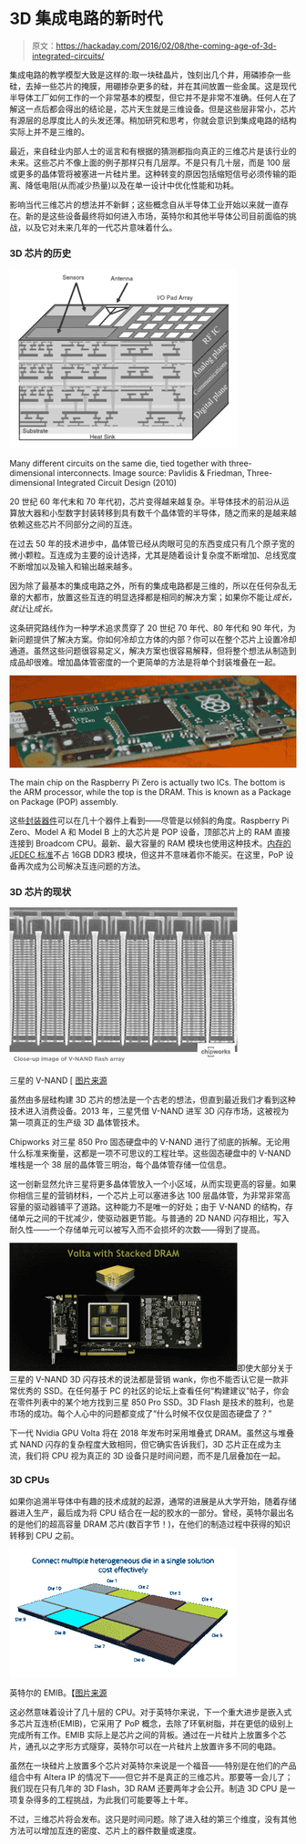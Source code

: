 # 3D 集成电路的新时代

> 原文：<https://hackaday.com/2016/02/08/the-coming-age-of-3d-integrated-circuits/>

集成电路的教学模型大致是这样的:取一块硅晶片，蚀刻出几个井，用磷掺杂一些硅，去掉一些芯片的掩膜，用硼掺杂更多的硅，并在其间放置一些金属。这是现代半导体工厂如何工作的一个非常基本的模型，但它并不是非常不准确。任何人在了解这一点后都会得出的结论是，芯片天生就是三维设备。但是这些层非常小，芯片有源层的总厚度比人的头发还薄。稍加研究和思考，你就会意识到集成电路的结构实际上并不是三维的。

最近，来自硅业内部人士的谣言和有根据的猜测都指向真正的三维芯片是该行业的未来。这些芯片不像上面的例子那样只有几层厚。不是只有几十层，而是 100 层或更多的晶体管将被塞进一片硅片里。这种转变的原因包括缩短信号必须传输的距离、降低电阻(从而减少热量)以及在单一设计中优化性能和功耗。

影响当代三维芯片的想法并不新鲜；这些概念自从半导体工业开始以来就一直存在。新的是这些设备最终将如何进入市场，英特尔和其他半导体公司目前面临的挑战，以及它对未来几年的一代芯片意味着什么。

### 3D 芯片的历史

![Many different circuits on the same die, tied together with three dimensional interconnects. Image source: Pavlidis & Friedman, Three-dimensional Integrated Circuit Design (2010)](img/f514e54bea27cd7dee4fbfa6dfef8c60.png)

Many different circuits on the same die, tied together with three-dimensional interconnects. Image source: Pavlidis & Friedman, Three-dimensional Integrated Circuit Design (2010)

20 世纪 60 年代末和 70 年代初，芯片变得越来越复杂。半导体技术的前沿从运算放大器和小型数字封装转移到具有数千个晶体管的半导体，随之而来的是越来越依赖这些芯片不同部分之间的互连。

在过去 50 年的技术进步中，晶体管已经从肉眼可见的东西变成只有几个原子宽的微小颗粒。互连成为主要的设计选择，尤其是随着设计复杂度不断增加、总线宽度不断增加以及输入和输出越来越多。

因为除了最基本的集成电路之外，所有的集成电路都是三维的，所以在任何杂乱无章的大都市，放置这些互连的明显选择都是相同的解决方案；如果你不能让*成长，就让*让*成长。*

这条研究路线作为一种学术追求贯穿了 20 世纪 70 年代、80 年代和 90 年代，为新问题提供了解决方案。你如何冷却立方体的内部？你可以在整个芯片上设置冷却通道。虽然这些问题很容易定义，解决方案也很容易解释，但将整个想法从制造到成品却很难。增加晶体管密度的一个更简单的方法是将单个封装堆叠在一起。

![The main chip on the Raspberry Pi Zero is actually two ICs. The bottom is the ARM processor, while the top is the DRAM. This is known as a Package on Package (POP) assembly.](img/379fab4e107e4186ef277ba47f910a40.png)

The main chip on the Raspberry Pi Zero is actually two ICs. The bottom is the ARM processor, while the top is the DRAM. This is known as a Package on Package (POP) assembly.

这些[封装器件](https://en.wikipedia.org/wiki/Package_on_package)可以在几十个器件上看到——尽管是以倾斜的角度。Raspberry Pi Zero、Model A 和 Model B 上的大芯片是 POP 设备，顶部芯片上的 RAM 直接连接到 Broadcom CPU。最新、最大容量的 RAM 模块也使用这种技术。[内存的 JEDEC 标准](http://www.jedec.org/standards-documents/results/taxonomy%3A3193)不占 16GB DDR3 模块，但这并不意味着你不能买。在这里，PoP 设备再次成为公司解决互连问题的方法。

### 3D 芯片的现状

![Samsung's V-NAND image source](img/d93bbab864240e1cf0f32b4af4177b18.png)

三星的 V-NAND [ [图片来源](http://www.chipworks.com/about-chipworks/overview/blog/second-shoe-drops-%E2%80%93-samsung-v-nand-flash)

虽然由多层硅构建 3D 芯片的想法是一个古老的想法，但直到最近我们才看到这种技术进入消费设备。2013 年，三星凭借 V-NAND 进军 3D 闪存市场，这被视为第一项真正的生产级 3D 晶体管技术。

Chipworks 对三星 850 Pro 固态硬盘中的 V-NAND 进行了彻底的拆解。无论用什么标准来衡量，这都是一项不可思议的工程壮举。这些固态硬盘中的 V-NAND 堆栈是一个 38 层的晶体管三明治，每个晶体管存储一位信息。

这一创新显然允许三星将更多晶体管放入一个小区域，从而实现更高的容量。如果你相信三星的营销材料，一个芯片上可以塞进多达 100 层晶体管，为非常非常高容量的驱动器铺平了道路。这种能力不是唯一的好处；由于 V-NAND 的结构，存储单元之间的干扰减少，使驱动器更节能。与普通的 2D NAND 闪存相比，写入耐久性——一个存储单元可以被写入而不会损坏的次数——得到了提高。

![VoltaGPU](img/b59622b12231f1ffde0c3862326095ac.png)即使大部分关于三星的 V-NAND 3D 闪存技术的说法都是营销 wank，你也不能否认它是一款非常优秀的 SSD。在任何基于 PC 的社区的论坛上查看任何“构建建议”帖子，你会在零件列表中的某个地方找到三星 850 Pro SSD。3D Flash 是技术的胜利，也是市场的成功。每个人心中的问题都变成了“什么时候不仅仅是固态硬盘了？”

下一代 Nvidia GPU Volta 将在 2018 年发布时采用堆叠式 DRAM。虽然这与堆叠式 NAND 闪存的复杂程度大致相同，但它确实告诉我们，3D 芯片正在成为主流，我们将 CPU 视为真正的 3D 设备只是时间问题，而不是几层叠加在一起。

### 3D CPUs

如果你追溯半导体中有趣的技术成就的起源，通常的进展是从大学开始，随着存储器进入生产，最后成为将 CPU 结合在一起的胶水的一部分。曾经，英特尔最出名的是他们的超高容量 DRAM 芯片(数百字节！)，在他们的制造过程中获得的知识转移到 CPU 之前。

![Intel's EMIB. Image source](img/d4a9f26c26d0e75d5e2dd1baef929756.png)

英特尔的 EMIB。【[图片来源](http://www.intel.com/content/www/us/en/foundry/emib.html)

这必然意味着设计了几十层的 CPU。对于英特尔来说，下一个重大进步是嵌入式多芯片互连桥(EMIB)，它采用了 PoP 概念，去除了环氧树脂，并在更低的级别上完成所有工作。EMIB 实际上是芯片之间的背板。通过在一片硅片上放置多个芯片，通孔以之字形方式隧穿，英特尔可以在一片硅片上放置许多不同的电路。

虽然在一块硅片上放置多个芯片对英特尔来说是一个福音——特别是在他们的产品组合中有 Altera IP 的情况下——但它并不是真正的三维芯片。那要等一会儿了；我们现在只有几年的 3D Flash，3D RAM 还要两年才会公开。制造 3D CPU 是一项复杂得多的工程挑战，为此我们可能要等上十年。

不过，三维芯片将会发布。这只是时间问题。除了进入硅的第三个维度，没有其他方法可以增加互连的密度、芯片上的器件数量或速度。